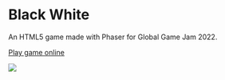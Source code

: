 # Black White
An HTML5 game made with Phaser for Global Game Jam 2022.

[Play game online](https://jamesmiller5.github.io/Black-White/)

<img src="https://jamesmiller5.github.io/Black-White/screenshot.png" >
